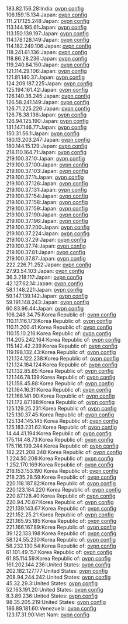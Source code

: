 183.82.156.28:India: [ovpn config](vpn/183_82_156_28.ovpn)  
106.159.15.134:Japan: [ovpn config](vpn/106_159_15_134.ovpn)  
111.217.125.248:Japan: [ovpn config](vpn/111_217_125_248.ovpn)  
113.144.195.61:Japan: [ovpn config](vpn/113_144_195_61.ovpn)  
113.150.139.197:Japan: [ovpn config](vpn/113_150_139_197.ovpn)  
114.178.128.149:Japan: [ovpn config](vpn/114_178_128_149.ovpn)  
114.182.249.106:Japan: [ovpn config](vpn/114_182_249_106.ovpn)  
118.241.61.136:Japan: [ovpn config](vpn/118_241_61_136.ovpn)  
118.86.28.236:Japan: [ovpn config](vpn/118_86_28_236.ovpn)  
119.240.84.150:Japan: [ovpn config](vpn/119_240_84_150.ovpn)  
121.114.29.106:Japan: [ovpn config](vpn/121_114_29_106.ovpn)  
121.81.140.37:Japan: [ovpn config](vpn/121_81_140_37.ovpn)  
124.209.187.225:Japan: [ovpn config](vpn/124_209_187_225.ovpn)  
125.194.161.42:Japan: [ovpn config](vpn/125_194_161_42.ovpn)  
126.140.36.245:Japan: [ovpn config](vpn/126_140_36_245.ovpn)  
126.58.241.149:Japan: [ovpn config](vpn/126_58_241_149.ovpn)  
126.71.225.226:Japan: [ovpn config](vpn/126_71_225_226.ovpn)  
126.78.38.136:Japan: [ovpn config](vpn/126_78_38_136.ovpn)  
126.94.125.190:Japan: [ovpn config](vpn/126_94_125_190.ovpn)  
131.147.146.77:Japan: [ovpn config](vpn/131_147_146_77.ovpn)  
150.31.56.1:Japan: [ovpn config](vpn/150_31_56_1.ovpn)  
180.13.203.247:Japan: [ovpn config](vpn/180_13_203_247.ovpn)  
180.144.15.129:Japan: [ovpn config](vpn/180_144_15_129.ovpn)  
218.110.164.71:Japan: [ovpn config](vpn/218_110_164_71.ovpn)  
219.100.37.10:Japan: [ovpn config](vpn/219_100_37_10.ovpn)  
219.100.37.100:Japan: [ovpn config](vpn/219_100_37_100.ovpn)  
219.100.37.103:Japan: [ovpn config](vpn/219_100_37_103.ovpn)  
219.100.37.11:Japan: [ovpn config](vpn/219_100_37_11.ovpn)  
219.100.37.126:Japan: [ovpn config](vpn/219_100_37_126.ovpn)  
219.100.37.131:Japan: [ovpn config](vpn/219_100_37_131.ovpn)  
219.100.37.154:Japan: [ovpn config](vpn/219_100_37_154.ovpn)  
219.100.37.158:Japan: [ovpn config](vpn/219_100_37_158.ovpn)  
219.100.37.159:Japan: [ovpn config](vpn/219_100_37_159.ovpn)  
219.100.37.190:Japan: [ovpn config](vpn/219_100_37_190.ovpn)  
219.100.37.196:Japan: [ovpn config](vpn/219_100_37_196.ovpn)  
219.100.37.200:Japan: [ovpn config](vpn/219_100_37_200.ovpn)  
219.100.37.224:Japan: [ovpn config](vpn/219_100_37_224.ovpn)  
219.100.37.29:Japan: [ovpn config](vpn/219_100_37_29.ovpn)  
219.100.37.74:Japan: [ovpn config](vpn/219_100_37_74.ovpn)  
219.100.37.81:Japan: [ovpn config](vpn/219_100_37_81.ovpn)  
219.100.37.87:Japan: [ovpn config](vpn/219_100_37_87.ovpn)  
222.226.71.252:Japan: [ovpn config](vpn/222_226_71_252.ovpn)  
27.93.54.103:Japan: [ovpn config](vpn/27_93_54_103.ovpn)  
36.3.218.117:Japan: [ovpn config](vpn/36_3_218_117.ovpn)  
42.127.62.14:Japan: [ovpn config](vpn/42_127_62_14.ovpn)  
58.1.148.221:Japan: [ovpn config](vpn/58_1_148_221.ovpn)  
59.147.139.142:Japan: [ovpn config](vpn/59_147_139_142.ovpn)  
59.191.148.243:Japan: [ovpn config](vpn/59_191_148_243.ovpn)  
60.83.96.44:Japan: [ovpn config](vpn/60_83_96_44.ovpn)  
106.248.34.75:Korea Republic of: [ovpn config](vpn/106_248_34_75.ovpn)  
110.11.116.173:Korea Republic of: [ovpn config](vpn/110_11_116_173.ovpn)  
110.11.200.41:Korea Republic of: [ovpn config](vpn/110_11_200_41.ovpn)  
110.15.10.216:Korea Republic of: [ovpn config](vpn/110_15_10_216.ovpn)  
114.205.242.164:Korea Republic of: [ovpn config](vpn/114_205_242_164.ovpn)  
115.142.42.239:Korea Republic of: [ovpn config](vpn/115_142_42_239.ovpn)  
119.198.132.43:Korea Republic of: [ovpn config](vpn/119_198_132_43.ovpn)  
121.124.122.238:Korea Republic of: [ovpn config](vpn/121_124_122_238.ovpn)  
121.124.184.124:Korea Republic of: [ovpn config](vpn/121_124_184_124.ovpn)  
121.132.85.85:Korea Republic of: [ovpn config](vpn/121_132_85_85.ovpn)  
121.146.78.139:Korea Republic of: [ovpn config](vpn/121_146_78_139.ovpn)  
121.158.45.88:Korea Republic of: [ovpn config](vpn/121_158_45_88.ovpn)  
121.164.16.31:Korea Republic of: [ovpn config](vpn/121_164_16_31.ovpn)  
121.168.141.90:Korea Republic of: [ovpn config](vpn/121_168_141_90.ovpn)  
121.172.87.188:Korea Republic of: [ovpn config](vpn/121_172_87_188.ovpn)  
125.129.25.231:Korea Republic of: [ovpn config](vpn/125_129_25_231.ovpn)  
125.130.37.45:Korea Republic of: [ovpn config](vpn/125_130_37_45.ovpn)  
125.134.145.145:Korea Republic of: [ovpn config](vpn/125_134_145_145.ovpn)  
125.183.231.62:Korea Republic of: [ovpn config](vpn/125_183_231_62.ovpn)  
14.44.41.194:Korea Republic of: [ovpn config](vpn/14_44_41_194.ovpn)  
175.114.48.73:Korea Republic of: [ovpn config](vpn/175_114_48_73.ovpn)  
175.116.199.244:Korea Republic of: [ovpn config](vpn/175_116_199_244.ovpn)  
182.221.208.248:Korea Republic of: [ovpn config](vpn/182_221_208_248.ovpn)  
1.224.50.206:Korea Republic of: [ovpn config](vpn/1_224_50_206.ovpn)  
1.252.170.169:Korea Republic of: [ovpn config](vpn/1_252_170_169.ovpn)  
218.153.153.190:Korea Republic of: [ovpn config](vpn/218_153_153_190.ovpn)  
218.235.28.59:Korea Republic of: [ovpn config](vpn/218_235_28_59.ovpn)  
220.118.187.82:Korea Republic of: [ovpn config](vpn/220_118_187_82.ovpn)  
220.123.184.220:Korea Republic of: [ovpn config](vpn/220_123_184_220.ovpn)  
220.87.128.40:Korea Republic of: [ovpn config](vpn/220_87_128_40.ovpn)  
220.94.70.87:Korea Republic of: [ovpn config](vpn/220_94_70_87.ovpn)  
221.139.143.67:Korea Republic of: [ovpn config](vpn/221_139_143_67.ovpn)  
221.152.25.21:Korea Republic of: [ovpn config](vpn/221_152_25_21.ovpn)  
221.165.95.185:Korea Republic of: [ovpn config](vpn/221_165_95_185.ovpn)  
221.166.167.89:Korea Republic of: [ovpn config](vpn/221_166_167_89.ovpn)  
39.122.133.198:Korea Republic of: [ovpn config](vpn/39_122_133_198.ovpn)  
58.124.55.230:Korea Republic of: [ovpn config](vpn/58_124_55_230.ovpn)  
58.232.130.54:Korea Republic of: [ovpn config](vpn/58_232_130_54.ovpn)  
61.101.49.157:Korea Republic of: [ovpn config](vpn/61_101_49_157.ovpn)  
61.85.114.59:Korea Republic of: [ovpn config](vpn/61_85_114_59.ovpn)  
161.202.144.236:United States: [ovpn config](vpn/161_202_144_236.ovpn)  
202.182.127.177:United States: [ovpn config](vpn/202_182_127_177.ovpn)  
208.94.244.242:United States: [ovpn config](vpn/208_94_244_242.ovpn)  
45.32.29.3:United States: [ovpn config](vpn/45_32_29_3.ovpn)  
52.163.191.20:United States: [ovpn config](vpn/52_163_191_20.ovpn)  
8.3.89.236:United States: [ovpn config](vpn/8_3_89_236.ovpn)  
98.35.205.219:United States: [ovpn config](vpn/98_35_205_219.ovpn)  
186.89.181.60:Venezuela: [ovpn config](vpn/186_89_181_60.ovpn)  
123.17.31.90:Viet Nam: [ovpn config](vpn/123_17_31_90.ovpn)  
